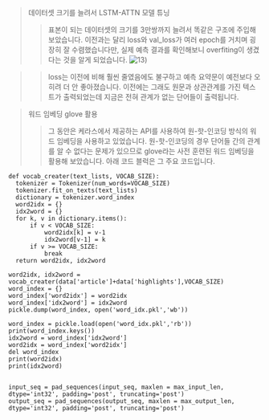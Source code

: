 > 데이터셋 크기를 늘려서 LSTM-ATTN 모델 튜닝
> > 표본이 되는 데이터셋의 크기를 3만쌍까지 늘려서 똑같은 구조에 주입해 보았습니다. 이전과는 달리 loss와 val_loss가 여러 epoch를 거치며 굉장히 잘 수렴했습니다만, 실제 예측 결과를 확인해보니 overfiting이 생겼다는 것을 알게 되었습니다. 
![13](/NM_yoyak/13주차/13.jpg))

>  > loss는 이전에 비해 훨씬 줄였음에도 불구하고 예측 요약문이 예전보다 오히려 더 안 좋아졌습니다. 이전에는 그래도 원문과 상관관계를 가진 텍스트가 출력되었는데 지금은 전혀 관계가 없는 단어들이 출력됩니다.

> 워드 임베딩 glove 활용
> > 그 동안은 케라스에서 제공하는 API를 사용하여 원-핫-인코딩 방식의 워드 임베딩을 사용하고 있었습니다. 원-핫-인코딩의 경우 단어들 간의 관계를 알 수 없다는 문제가 있으므로 glove라는 사전 훈련된 워드 임베딩을 활용해 보았습니다.
> > 아래 코드 블럭은 그 주요 코드입니다.


``` python3
def vocab_creater(text_lists, VOCAB_SIZE):
  tokenizer = Tokenizer(num_words=VOCAB_SIZE)
  tokenizer.fit_on_texts(text_lists)
  dictionary = tokenizer.word_index
  word2idx = {}
  idx2word = {}
  for k, v in dictionary.items():
      if v < VOCAB_SIZE:
          word2idx[k] = v-1
          idx2word[v-1] = k
      if v >= VOCAB_SIZE:
          break
  return word2idx, idx2word

```
``` python3
word2idx, idx2word = vocab_creater(data['article']+data['highlights'],VOCAB_SIZE)
word_index = {}
word_index['word2idx'] = word2idx
word_index['idx2word'] = idx2word
pickle.dump(word_index, open('word_idx.pkl','wb'))

```
``` python3
word_index = pickle.load(open('word_idx.pkl','rb'))
print(word_index.keys())
idx2word = word_index['idx2word']
word2idx = word_index['word2idx']
del word_index
print(word2idx)
print(idx2word)

```
``` python3

input_seq = pad_sequences(input_seq, maxlen = max_input_len, dtype='int32', padding='post', truncating='post')
output_seq = pad_sequences(output_seq, maxlen = max_output_len, dtype='int32', padding='post', truncating='post')

```
